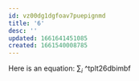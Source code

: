```yaml
---
id: vz00dg1dgfoav7puepignmd
title: '6'
desc: ''
updated: 1661641451085
created: 1661540008785
---
```

Here is an equation: $\sum_{i}$ ^tplt26dbimbf